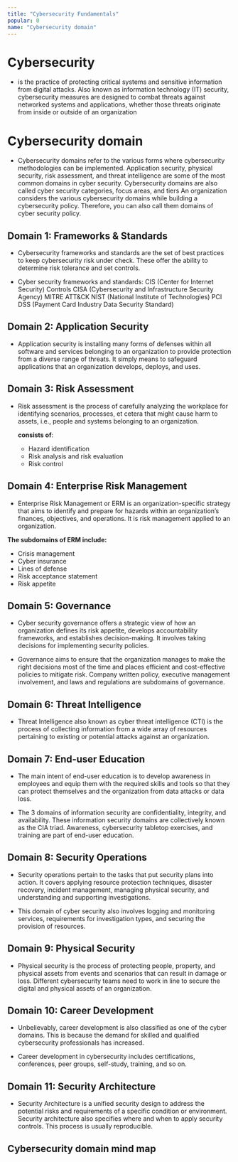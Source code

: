 ```yaml
---
title: "Cybersecurity Fundamentals"
popular: 0
name: "Cybersecurity domain"
---
```


# Cybersecurity

- is the practice of protecting critical systems
  and sensitive information from digital attacks. Also known as
  information technology (IT) security, cybersecurity measures are
  designed to combat threats against networked systems and
  applications, whether those threats originate from inside or
  outside of an organization

# Cybersecurity domain

- Cybersecurity domains refer to the various forms where
  cybersecurity methodologies can be implemented. Application
  security, physical security, risk assessment, and threat
  intelligence are some of the most common domains in cyber
  security.
  Cybersecurity domains are also called cyber security categories,
  focus areas, and tiers
  An organization considers the various cybersecurity domains
  while building a cybersecurity policy. Therefore, you can also call
  them domains of cyber security policy.

## Domain 1: Frameworks & Standards

- Cybersecurity frameworks and standards are the set
  of best practices to keep cybersecurity risk under check. These
  offer the ability to determine risk tolerance and set controls.

- Cyber security frameworks and standards:
  CIS (Center for Internet Security) Controls
  CISA (Cybersecurity and Infrastructure Security Agency)
  MITRE ATT&CK
  NIST (National Institute of Technologies)
  PCI DSS (Payment Card Industry Data Security Standard)

## Domain 2: Application Security

- Application security is
  installing many forms of defenses
  within all software and services
  belonging to an organization to
  provide protection from a diverse
  range of threats. It simply means
  to safeguard applications that an
  organization develops, deploys,
  and uses.

## Domain 3: Risk Assessment

- Risk assessment is the process of carefully analyzing the
  workplace for identifying scenarios, processes, et cetera that
  might cause harm to assets, i.e., people and systems belonging to
  an organization.

  **consists of**:

  - Hazard identification
  - Risk analysis and risk evaluation
  - Risk control

## Domain 4: Enterprise Risk Management

- Enterprise Risk Management or ERM is an
  organization-specific strategy that aims to identify and prepare
  for hazards within an organization’s finances, objectives, and
  operations. It is risk management applied to an organization.

**The subdomains of ERM include:**

- Crisis management
- Cyber insurance
- Lines of defense
- Risk acceptance statement
- Risk appetite

## Domain 5: Governance

- Cyber security governance offers a strategic view of
  how an organization defines its risk appetite, develops
  accountability frameworks, and establishes decision-making. It
  involves taking decisions for implementing security policies.

- Governance aims to ensure that the organization manages to
  make the right decisions most of the time and places efficient
  and cost-effective policies to mitigate risk. Company written
  policy, executive management involvement, and laws and
  regulations are subdomains of governance.

## Domain 6: Threat Intelligence

- Threat Intelligence also known as cyber threat
  intelligence (CTI) is the process of collecting information
  from a wide array of resources pertaining to existing or potential
  attacks against an organization.

## Domain 7: End-user Education

- The main intent of end-user education is to develop
  awareness in employees and equip them with the required skills
  and tools so that they can protect themselves and the
  organization from data attacks or data loss.

- The 3 domains of information security are confidentiality,
  integrity, and availability. These information security domains are
  collectively known as the CIA triad. Awareness, cybersecurity
  tabletop exercises, and training are part of end-user education.

## Domain 8: Security Operations

- Security operations pertain to the tasks that put security
  plans into action. It covers applying resource protection
  techniques, disaster recovery, incident management, managing
  physical security, and understanding and supporting
  investigations.

- This domain of cyber security also involves logging and
  monitoring services, requirements for investigation types, and
  securing the provision of resources.

## Domain 9: Physical Security

- Physical security is the process of protecting people,
  property, and physical assets from events and scenarios that can
  result in damage or loss. Different cybersecurity teams need to
  work in line to secure the digital and physical assets of an
  organization.

## Domain 10: Career Development

- Unbelievably, career development is also classified as one
  of the cyber domains. This is because the demand for skilled and
  qualified cybersecurity professionals has increased.

- Career development in cybersecurity includes certifications,
  conferences, peer groups, self-study, training, and so on.

## Domain 11: Security Architecture

- Security Architecture is a unified security design to
  address the potential risks and requirements of a specific
  condition or environment. Security architecture also specifies
  where and when to apply security controls. This process is
  usually reproducible.

## Cybersecurity domain mind map
